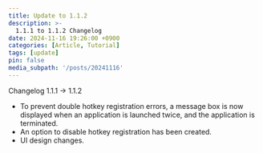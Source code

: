 ```yaml
---
title: Update to 1.1.2
description: >-
  1.1.1 to 1.1.2 Changelog
date: 2024-11-16 19:26:00 +0900
categories: [Article, Tutorial]
tags: [update]
pin: false
media_subpath: '/posts/20241116'
---
```


Changelog 1.1.1 -> 1.1.2

- To prevent double hotkey registration errors, a message box is now displayed when an application is launched twice, and the application is terminated.
- An option to disable hotkey registration has been created.
- UI design changes.
